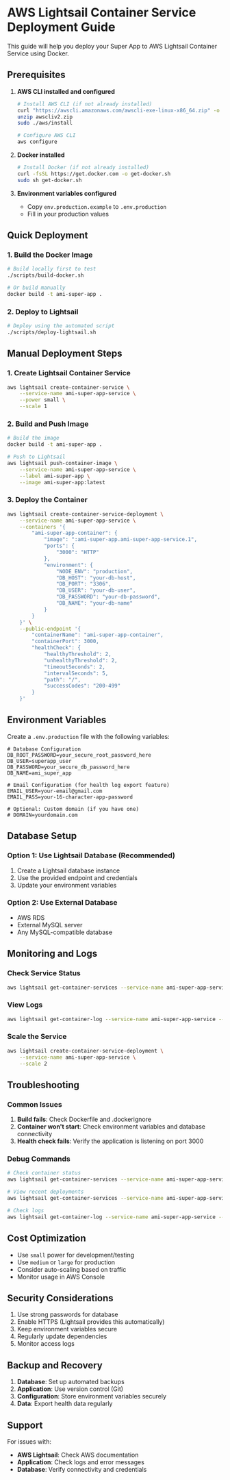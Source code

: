# AWS Lightsail Container Service Deployment Guide

This guide will help you deploy your Super App to AWS Lightsail Container Service using Docker.

## Prerequisites

1. **AWS CLI installed and configured**
   ```bash
   # Install AWS CLI (if not already installed)
   curl "https://awscli.amazonaws.com/awscli-exe-linux-x86_64.zip" -o "awscliv2.zip"
   unzip awscliv2.zip
   sudo ./aws/install

   # Configure AWS CLI
   aws configure
   ```

2. **Docker installed**
   ```bash
   # Install Docker (if not already installed)
   curl -fsSL https://get.docker.com -o get-docker.sh
   sudo sh get-docker.sh
   ```

3. **Environment variables configured**
   - Copy `env.production.example` to `.env.production`
   - Fill in your production values

## Quick Deployment

### 1. Build the Docker Image

```bash
# Build locally first to test
./scripts/build-docker.sh

# Or build manually
docker build -t ami-super-app .
```

### 2. Deploy to Lightsail

```bash
# Deploy using the automated script
./scripts/deploy-lightsail.sh
```

## Manual Deployment Steps

### 1. Create Lightsail Container Service

```bash
aws lightsail create-container-service \
    --service-name ami-super-app-service \
    --power small \
    --scale 1
```

### 2. Build and Push Image

```bash
# Build the image
docker build -t ami-super-app .

# Push to Lightsail
aws lightsail push-container-image \
    --service-name ami-super-app-service \
    --label ami-super-app \
    --image ami-super-app:latest
```

### 3. Deploy the Container

```bash
aws lightsail create-container-service-deployment \
    --service-name ami-super-app-service \
    --containers '{
        "ami-super-app-container": {
            "image": ":ami-super-app.ami-super-app-service.1",
            "ports": {
                "3000": "HTTP"
            },
            "environment": {
                "NODE_ENV": "production",
                "DB_HOST": "your-db-host",
                "DB_PORT": "3306",
                "DB_USER": "your-db-user",
                "DB_PASSWORD": "your-db-password",
                "DB_NAME": "your-db-name"
            }
        }
    }' \
    --public-endpoint '{
        "containerName": "ami-super-app-container",
        "containerPort": 3000,
        "healthCheck": {
            "healthyThreshold": 2,
            "unhealthyThreshold": 2,
            "timeoutSeconds": 2,
            "intervalSeconds": 5,
            "path": "/",
            "successCodes": "200-499"
        }
    }'
```

## Environment Variables

Create a `.env.production` file with the following variables:

```env
# Database Configuration
DB_ROOT_PASSWORD=your_secure_root_password_here
DB_USER=superapp_user
DB_PASSWORD=your_secure_db_password_here
DB_NAME=ami_super_app

# Email Configuration (for health log export feature)
EMAIL_USER=your-email@gmail.com
EMAIL_PASS=your-16-character-app-password

# Optional: Custom domain (if you have one)
# DOMAIN=yourdomain.com
```

## Database Setup

### Option 1: Use Lightsail Database (Recommended)

1. Create a Lightsail database instance
2. Use the provided endpoint and credentials
3. Update your environment variables

### Option 2: Use External Database

- AWS RDS
- External MySQL server
- Any MySQL-compatible database

## Monitoring and Logs

### Check Service Status

```bash
aws lightsail get-container-services --service-name ami-super-app-service
```

### View Logs

```bash
aws lightsail get-container-log --service-name ami-super-app-service --container-name ami-super-app-container
```

### Scale the Service

```bash
aws lightsail create-container-service-deployment \
    --service-name ami-super-app-service \
    --scale 2
```

## Troubleshooting

### Common Issues

1. **Build fails**: Check Dockerfile and .dockerignore
2. **Container won't start**: Check environment variables and database connectivity
3. **Health check fails**: Verify the application is listening on port 3000

### Debug Commands

```bash
# Check container status
aws lightsail get-container-services --service-name ami-super-app-service

# View recent deployments
aws lightsail get-container-services --service-name ami-super-app-service --query 'containerServices[0].currentDeployment'

# Check logs
aws lightsail get-container-log --service-name ami-super-app-service --container-name ami-super-app-container
```

## Cost Optimization

- Use `small` power for development/testing
- Use `medium` or `large` for production
- Consider auto-scaling based on traffic
- Monitor usage in AWS Console

## Security Considerations

1. Use strong passwords for database
2. Enable HTTPS (Lightsail provides this automatically)
3. Keep environment variables secure
4. Regularly update dependencies
5. Monitor access logs

## Backup and Recovery

1. **Database**: Set up automated backups
2. **Application**: Use version control (Git)
3. **Configuration**: Store environment variables securely
4. **Data**: Export health data regularly

## Support

For issues with:
- **AWS Lightsail**: Check AWS documentation
- **Application**: Check logs and error messages
- **Database**: Verify connectivity and credentials 